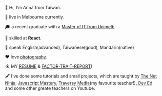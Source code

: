 👋 Hi, I'm Anna from Taiwan.

:round_pushpin: live in Melbourne currently.

🎓 a recent graduate with a [Master of IT from Unimelb](/Document.pdf). 

:ninja: skilled at **React**. 

👩 speak English(advanced), Taiwanese(good), Mandarin(native)

:heart: love [photography](https://lightroom.app.link/FtABlusKbsb). 

☀️ MY [RESUME](/anna-resume-doc.pdf) & [FACTOR-TRAIT-REPORT](/factor-trait-report_hanfang-cheng.pdf)!



🖋 I've done some tutorials and small projects, which are taught by [The Net Ninja](https://www.youtube.com/c/TheNetNinja), [Javascript Mastery](https://www.youtube.com/c/JavaScriptMastery), [Traversy Media](https://www.youtube.com/c/TraversyMedia)(my favourite teacher!), [Dev Ed](https://www.youtube.com/c/DevEd) and some other greate teachers on Youtube.



